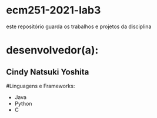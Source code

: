 # ecm251-2021-lab3
este repositório guarda os trabalhos e projetos da disciplina

# desenvolvedor(a):
## Cindy Natsuki Yoshita

#Linguagens e Frameworks:
- Java
- Python
- C
